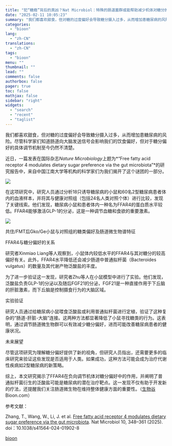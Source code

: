 ```yaml
---
title: "犯“糖瘾”背后的真凶？Nat Microbiol：特殊的肠道菌群或能帮助减少机体对糖分的渴望"
date: "2025-02-11 10:05:23"
summary: "我们都喜欢甜食，但对糖的过度偏好会导致糖分摄入过多，从而增加患糖尿病的风险。尽管科学家们知道肠道向大..."
categories:
  - "bioon"
lang:
  - "zh-CN"
translations:
  - "zh-CN"
tags:
  - "bioon"
menu: ""
thumbnail: ""
lead: ""
comments: false
authorbox: false
pager: true
toc: false
mathjax: false
sidebar: "right"
widgets:
  - "search"
  - "recent"
  - "taglist"
---
```


我们都喜欢甜食，但对糖的过度偏好会导致糖分摄入过多，从而增加患糖尿病的风险。尽管科学家们知道肠道向大脑发送信号会影响我们的饮食偏好，但对于糖分偏好的具体调节机制至今仍然不清楚。

近日，一篇发表在国际杂志*Nature Microbiology*上题为*“Free fatty acid receptor 4 modulates dietary sugar preference via the gut microbiota”*的研究报告中，来自中国江南大学等机构的科学家们为我们揭开了这个谜团的一部分。

![](https://img.medsci.cn/bioon-com/20250206/1738805581074_8827638.png)

在这项研究中，研究人员通过分析18只诱导糖尿病的小鼠和60名2型糖尿病患者体内的血液样本，并将其与健康对照组（包括24名人类对照个体）进行比较，发现了关键线索。他们发现，糖尿病小鼠和患者体内一种名为FFAR4的蛋白质水平较低。FFAR4能够激活GLP-1的分泌，这是一种调节血糖和食欲的重要激素。

![](https://msimg.bioon.com/bioon-com/20250205/1738745043503_1938376.png)

共住/FMT后Gko/Ge小鼠与对照组的糖类偏好及肠道微生物谱特征

FFAR4与糖分偏好的关系

研究者Xinmiao Liang等人观察到，小鼠体内较低水平的FFAR4与其对糖分的较高偏好有关。此外，FFAR4水平降低还会减少肠道中普通拟杆菌（Bacteroides vulgatus）的数量及其代谢产物泛酸盐的丰度。

为了进一步验证这一发现，研究者Zhu等人在小鼠模型中进行了实验。他们发现，泛酸盐负责GLP-1的分泌以及随后FGF21的分泌，FGF21是一种直接作用于下丘脑的肝脏激素，而下丘脑是控制摄食行为的大脑区域。

实验验证

研究人员通过给糖尿病小鼠喂食泛酸盐或利用普通拟杆菌进行定植，验证了这种复杂的“肠道-肝脏-大脑”连接。这两种方法都显著降低了小鼠寻找糖类的行为。这表明，通过调节肠道微生物群可以有效减少糖分偏好，进而可能改善糖尿病患者的健康状况。

未来展望

尽管这项研究为理解糖分偏好提供了新的视角，但研究人员指出，还需要更多的临床研究来验证这些发现是否适用于人类。如果成功，这种方法可能会成为治疗代谢性疾病如2型糖尿病的新策略。

综上，本文研究揭示了FFAR4在负向调节机体对糖分偏好中的作用，并阐明了普通拟杆菌衍生的泛酸盐可能是糖尿病的潜在治疗靶点。这一发现不仅有助于开发新的疗法，还提醒我们关注肠道微生物在维持整体健康方面的重要性。（[生物谷](https://www.bioon.com)Bioon.com）

参考文献：

Zhang, T., Wang, W., Li, J. et al. [Free fatty acid receptor 4 modulates dietary sugar preference via the gut microbiota](https://www.nature.com/articles/s41564-024-01902-8). Nat Microbiol 10, 348–361 (2025). doi：10.1038/s41564-024-01902-8

[bioon](http://news.bioon.com/article/abe786210135.html)
